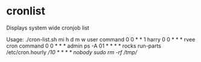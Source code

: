 # cronlist
Displays system wide cronjob list

Usage:
./cron-list.sh
mi    h   d  m  w    user       command
0     0   *  *  1    harry       <Command>
0     0   *  *  *    rvee       cron command
0     0   *  *  *    admin       ps -A
01    *   *  *  *    rocks       run-parts /etc/cron.hourly
*/10  *   *  *  *    nobody     sudo rm -rf /tmp/*
